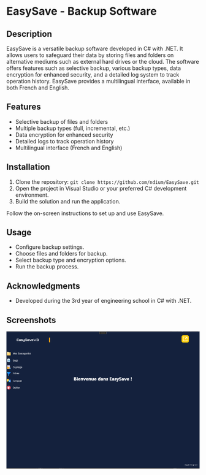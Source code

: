 # EasySave - Backup Software

## Description

EasySave is a versatile backup software developed in C# with .NET. It allows users to safeguard their data by storing files and folders on alternative mediums such as external hard drives or the cloud. The software offers features such as selective backup, various backup types, data encryption for enhanced security, and a detailed log system to track operation history. EasySave provides a multilingual interface, available in both French and English.

## Features

- Selective backup of files and folders
- Multiple backup types (full, incremental, etc.)
- Data encryption for enhanced security
- Detailed logs to track operation history
- Multilingual interface (French and English)

## Installation

1. Clone the repository: `git clone https://github.com/ndium/EasySave.git`
2. Open the project in Visual Studio or your preferred C# development environment.
3. Build the solution and run the application.

Follow the on-screen instructions to set up and use EasySave.

## Usage

- Configure backup settings.
- Choose files and folders for backup.
- Select backup type and encryption options.
- Run the backup process.

## Acknowledgments

- Developed during the 3rd year of engineering school in C# with .NET.

## Screenshots

![image](EasySaveMenuForReadme.png)
